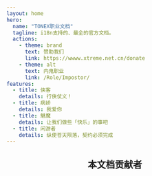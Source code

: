 ```yaml
---
layout: home
hero:
  name: "TONEX职业文档"
  tagline: i18n支持的、最全的官方文档。
  actions:
    - theme: brand
      text: 赞助我们
      link: https://wwww.xtreme.net.cn/donate
    - theme: alt
      text: 内鬼职业
      link: /Role/Impostor/
features:
  - title: 侠客
    details: 行侠仗义！
  - title: 病娇
    details: 我爱你
  - title: 魅魔
    details: 让我们做些「快乐」的事吧
  - title: 闲游者
    details: 纵使苍天陨落，契约必须完成
---
```


<script setup>
import { VPTeamMembers } from 'vitepress/theme'

const members = [
  {
    avatar: 'https://cn-sy1.rains3.com/xtremewave/QingFeng.png',
    name: 'QingFeng',
    title: '主开发者',
    links: [
      { icon: 'github', link: 'https://github.com/QingFeng-awa' }
    ]
  }
]
</script>
<div align="center">

<h2>本文档贡献者</h2>

<VPTeamMembers size="medium" :members="members" />
</div>
